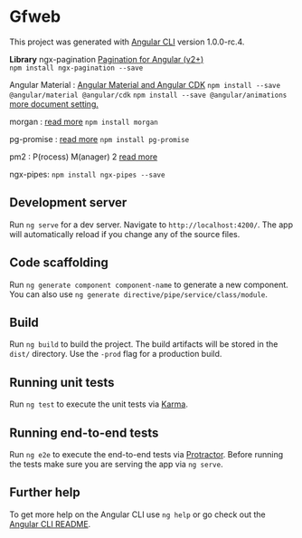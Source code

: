 # Gfweb

This project was generated with [Angular CLI](https://github.com/angular/angular-cli) version 1.0.0-rc.4.

**Library**
  ngx-pagination [Pagination for Angular (v2+)](http://michaelbromley.github.io/ngx-pagination/)    
  `npm install ngx-pagination --save`

  Angular Material : [Angular Material and Angular CDK](https://material.angular.io)
  `npm install --save @angular/material @angular/cdk`
  `npm install --save @angular/animations` [more document setting.](https://material.angular.io/guide/getting-started)

  morgan : [read more](https://www.npmjs.com/package/morgan)
  `npm install morgan`

  pg-promise : [read more](https://www.npmjs.com/package/pg-promise)
  `npm install pg-promise`

  pm2 : P(rocess) M(anager) 2 [read more](https://www.npmjs.com/package/pm2)

  ngx-pipes: 
  `npm install ngx-pipes --save `


## Development server

Run `ng serve` for a dev server. Navigate to `http://localhost:4200/`. The app will automatically reload if you change any of the source files.

## Code scaffolding

Run `ng generate component component-name` to generate a new component. You can also use `ng generate directive/pipe/service/class/module`.

## Build

Run `ng build` to build the project. The build artifacts will be stored in the `dist/` directory. Use the `-prod` flag for a production build.

## Running unit tests

Run `ng test` to execute the unit tests via [Karma](https://karma-runner.github.io).

## Running end-to-end tests

Run `ng e2e` to execute the end-to-end tests via [Protractor](http://www.protractortest.org/).
Before running the tests make sure you are serving the app via `ng serve`.

## Further help

To get more help on the Angular CLI use `ng help` or go check out the [Angular CLI README](https://github.com/angular/angular-cli/blob/master/README.md).
